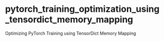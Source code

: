 # pytorch_training_optimization_using_tensordict_memory_mapping
Optimizing PyTorch Training using TensorDict Memory Mapping
